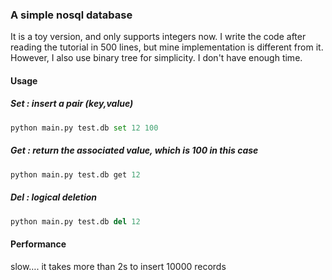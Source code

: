 ### A simple nosql database

It is a toy version, and only supports integers now. I write the code after reading the tutorial in 500 lines, but mine implementation is different from it. However, I also use binary tree for simplicity. I don't have enough time.

#### Usage
##### Set : insert a pair (key,value)
``` python
python main.py test.db set 12 100
```
##### Get : return the associated value, which is 100 in this case
``` python
python main.py test.db get 12
```
##### Del : logical deletion
``` python
python main.py test.db del 12
```

#### Performance

slow…. it takes more than 2s to insert 10000 records